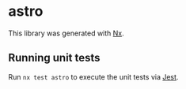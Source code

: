 # astro

This library was generated with [Nx](https://nx.dev).

## Running unit tests

Run `nx test astro` to execute the unit tests via [Jest](https://jestjs.io).

